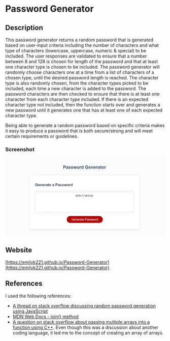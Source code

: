 # Password Generator

## Description

This password generator returns a random password that is generated based on user-input criteria including the number of characters and what type of characters (lowercase, uppercase, numeric & special) to be included. The user responses are validated to ensure that a number between 8 and 128 is chosen for length of the password and that at least one character type is chosen to be included. The password generator will randomly choose characters one at a time from a list of characters of a chosen type, until the desired password length is reached. The character type is also randomly chosen, from the character types picked to be included, each time a new character is added to the password. The password characters are then checked to ensure that there is at least one character from each character type included. If there is an expected character type not included, then the function starts over and generates a new password until it generates one that has at least one of each expected character type.

Being able to generate a random password based on specific criteria makes it easy to produce a password that is both secure/strong and will meet certain requirements or guidelines.

### Screenshot

![Password Generator Webpage with example password](assets/images/Screenshot.png)

## Website

[https://emilyk221.github.io/Password-Generator](https://emilyk221.github.io/Password-Generator).

## References

I used the following references:
- [A thread on stack overflow discussing random password generation using JavaScript](https://stackoverflow.com/questions/1497481/javascript-password-generator)
- [MDN Web Docs - join() method](https://developer.mozilla.org/en-US/docs/Web/JavaScript/Reference/Global_Objects/Array/join)
- [A question on stack overflow about passing multiple arrays into a function using C++](https://stackoverflow.com/questions/55988161/passing-multiple-arrays-to-a-function). Even though this was a discussion about another coding language, it led me to the concept of creating an array of arrays.